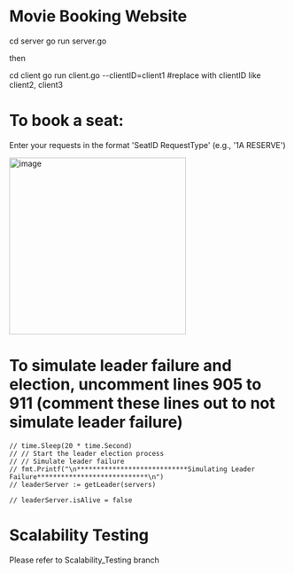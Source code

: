 # Movie Booking Website

cd server
go run server.go

then

cd client
go run client.go --clientID=client1  #replace with clientID  like client2, client3


# To book a seat:

Enter your requests in the format 'SeatID RequestType' (e.g., '1A RESERVE')

<img width="319" alt="image" src="https://github.com/user-attachments/assets/f5775ba3-952c-44e0-abf1-e299050a6bed" />

# To simulate leader failure and election, uncomment lines 905 to 911 (comment these lines out to not simulate leader failure)

	// time.Sleep(20 * time.Second)
	// // Start the leader election process
	// // Simulate leader failure
	// fmt.Printf("\n****************************Simulating Leader Failure****************************\n")
	// leaderServer := getLeader(servers)

	// leaderServer.isAlive = false

# Scalability Testing

Please refer to Scalability_Testing branch
